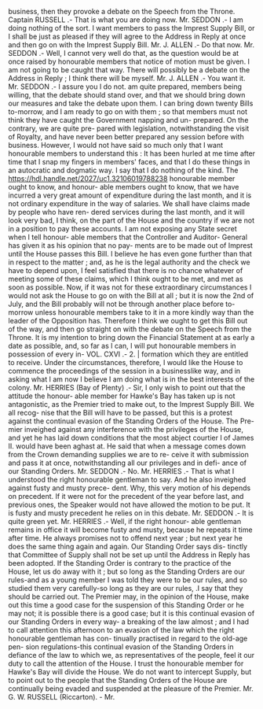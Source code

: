 business, then they provoke a debate on the Speech from the Throne. Captain RUSSELL .- That is what you are doing now. Mr. SEDDON .- I am doing nothing of the sort. I want members to pass the Imprest Supply Bill, or I shall be just as pleased if they will agree to the Address in Reply at once and then go on with the Imprest Supply Bill. Mr. J. ALLEN .- Do that now. Mr. SEDDON .- Well, I cannot very well do that, as the question would be at once raised by honourable members that notice of motion must be given. I am not going to be caught that way. There will possibly be a debate on the Address in Reply ; I think there will be myself. Mr. J. ALLEN .- You want it. Mr. SEDDON .- I assure you I do not. am quite prepared, members being willing, that the debate should stand over, and that we should bring down our measures and take the debate upon them. I can bring down twenty Bills to-morrow, and I am ready to go on with them ; so that members must not think they have caught the Government napping and un- prepared. On the contrary, we are quite pre- pared with legislation, notwithstanding the visit of Royalty, and have never been better prepared any session before with business. However, I would not have said so much only that I want honourable members to understand this : It has been hurled at me time after time that I snap my fingers in members' faces, and that I do these things in an autocratic and dogmatic way. I say that I do nothing of the kind. The https://hdl.handle.net/2027/uc1.32106019788238 honourable member ought to know, and honour- able members ought to know, that we have incurred a very great amount of expenditure during the last month, and it is not ordinary expenditure in the way of salaries. We shall have claims made by people who have ren- dered services during the last month, and it will look very bad, I think, on the part of the House and the country if we are not in a position to pay these accounts. I am not exposing any State secret when I tell honour- able members that the Controller and Auditor- General has given it as his opinion that no pay- ments are to be made out of Imprest until the House passes this Bill. I believe he has even gone further than that in respect to the matter ; and, as he is the legal authority and the check we have to depend upon, I feel satisfied that there is no chance whatever of meeting some of these claims, which I think ought to be met, and met as soon as possible. Now, if it was not for these extraordinary circumstances I would not ask the House to go on with the Bill at all ; but it is now the 2nd of July, and the Bill probably will not be through another place before to-morrow unless honourable members take to it in a more kindly way than the leader of the Opposition has. Therefore I think we ought to get this Bill out of the way, and then go straight on with the debate on the Speech from the Throne. It is my intention to bring down the Financial Statement at as early a date as possible, and, so far as I can, I will put honourable members in possession of every in- VOL. CXVI .- 2. | formation which they are entitled to receive. Under the circumstances, therefore, I would like the House to commence the proceedings of the session in a businesslike way, and in asking what I am now I believe I am doing what is in the best interests of the colony. Mr. HERRIES (Bay of Plenty) .- Sir, I only wish to point out that the attitude the honour- able member for Hawke's Bay has taken up is not antagonistic, as the Premier tried to make out, to the Imprest Supply Bill. We all recog- nise that the Bill will have to be passed, but this is a protest against the continual evasion of the Standing Orders of the House. The Pre- mier inveighed against any interference with the privileges of the House, and yet he has laid down conditions that the most abject courtier I of James II. would have been aghast at. He said that when a message comes down from the Crown demanding supplies we are to re- ceive it with submission and pass it at once, notwithstanding all our privileges and in defi- ance of our Standing Orders. Mr. SEDDON .- No. Mr. HERRIES .- That is what I understood the right honourable gentleman to say. And he also inveighed against fusty and musty prece- dent. Why, this very motion of his depends on precedent. If it were not for the precedent of the year before last, and previous ones, the Speaker would not have allowed the motion to be put. It is fusty and musty precedent he relies on in this debate. Mr. SEDDON .- It is quite green yet. Mr. HERRIES .- Well, if the right honour- able gentleman remains in office it will become fusty and musty, because he repeats it time after time. He always promises not to offend next year ; but next year he does the same thing again and again. Our Standing Order says dis- tinctly that Committee of Supply shall not be set up until the Address in Reply has been adopted. If the Standing Order is contrary to the practice of the House, let us do away with it ; but so long as the Standing Orders are our rules-and as a young member I was told they were to be our rules, and so studied them very carefully-so long as they are our rules, .I say that they should be carried out. The Premier may, in the opinion of the House, make out this time a good case for the suspension of this Standing Order or he may not; it is possible there is a good case; but it is this continual evasion of our Standing Orders in every way- a breaking of the law almost ; and I had to call attention this afternoon to an evasion of the law which the right honourable gentleman has con- tinually practised in regard to the old-age pen- sion regulations-this continual evasion of the Standing Orders in defiance of the law to which we, as representatives of the people, feel it our duty to call the attention of the House. I trust the honourable member for Hawke's Bay will divide the House. We do not want to intercept Supply, but to point out to the people that the Standing Orders of the House are continually being evaded and suspended at the pleasure of the Premier. Mr. G. W. RUSSELL (Riccarton). - Mr. 